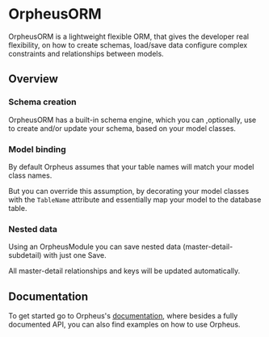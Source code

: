 # OrpheusORM
OrpheusORM is a lightweight flexible ORM, that gives the developer real flexibility, on how to create schemas, load/save data configure complex constraints and relationships between models.

## Overview

### Schema creation
OrpheusORM has a built-in schema engine, which you can ,optionally, use to create and/or update your schema, based on your model classes.

### Model binding
By default Orpheus assumes that your table names will match your model class names. 

But you can override this assumption, by decorating your model classes with the ```TableName``` attribute and essentially map your model to the database table.

### Nested data
Using an OrpheusModule you can save nested data (master-detail-subdetail) with just one Save. 

All master-detail relationships and keys will be updated automatically.

## Documentation
To get started go to Orpheus's [documentation](https://gtrifidis.github.io/OrpheusORM/), where besides a fully documented API, you can also find examples on how to use Orpheus.
